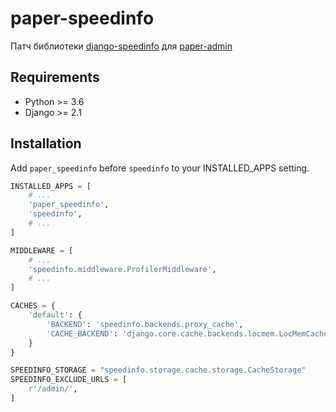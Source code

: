 # paper-speedinfo

Патч библиотеки [django-speedinfo](https://github.com/catcombo/django-speedinfo) для [paper-admin](https://github.com/dldevinc/paper-admin)

## Requirements
* Python >= 3.6
* Django >= 2.1

## Installation
Add `paper_speedinfo` before `speedinfo` to your INSTALLED_APPS setting.
```python
INSTALLED_APPS = [
    # ...
    'paper_speedinfo',
    'speedinfo',
    # ...
]

MIDDLEWARE = [
    # ...
    'speedinfo.middleware.ProfilerMiddleware',
    # ...
]

CACHES = {
    'default': {
        'BACKEND': 'speedinfo.backends.proxy_cache',
        'CACHE_BACKEND': 'django.core.cache.backends.locmem.LocMemCache',
    }
}

SPEEDINFO_STORAGE = "speedinfo.storage.cache.storage.CacheStorage"
SPEEDINFO_EXCLUDE_URLS = [
    r'/admin/',
]
```


